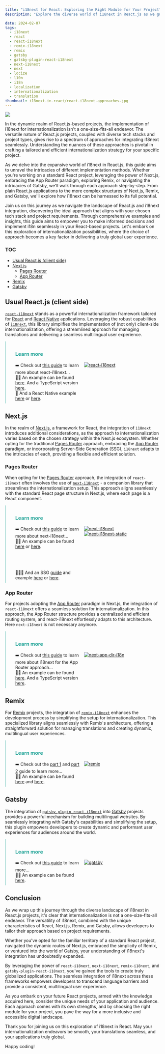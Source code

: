 ```yaml
---
title: "i18next for React: Exploring the Right Module for Your Project"
description: "Explore the diverse world of i18next in React.js as we guide you through tailored approaches for standard React projects, Next.js, Remix, and Gatsby, empowering you to craft a truly globalized user experience."

date: 2024-02-07
tags:
  - i18next
  - react
  - react-i18next
  - remix-i18next
  - remix
  - gatsby
  - gatsby-plugin-react-i18next
  - next-i18next
  - next
  - locize
  - l10n
  - i18n
  - localization
  - internationalization
  - translation
thumbnail: i18next-in-react/react-i18next-approaches.jpg
---
```


![](react-i18next-approaches.jpg)

In the dynamic realm of React.js-based projects, the implementation of i18next for internationalization isn't a one-size-fits-all endeavor. The versatile nature of React.js projects, coupled with diverse tech stacks and project types, gives rise to a spectrum of approaches for integrating i18next seamlessly. Understanding the nuances of these approaches is pivotal in crafting a tailored and efficient internationalization strategy for your specific project.

As we delve into the expansive world of i18next in React.js, this guide aims to unravel the intricacies of different implementation methods. Whether you're working on a standard React project, leveraging the power of Next.js, embracing the App Router paradigm, exploring Remix, or navigating the intricacies of Gatsby, we'll walk through each approach step-by-step. From plain React.js applications to the more complex structures of Next.js, Remix, and Gatsby, we'll explore how i18next can be harnessed to its full potential.

Join us on this journey as we navigate the landscape of React.js and i18next integration, discovering the ideal approach that aligns with your chosen tech stack and project requirements. Through comprehensive examples and insights, this guide aims to empower you to make informed decisions and implement i18n seamlessly in your React-based projects. Let's embark on this exploration of internationalization possibilities, where the choice of approach becomes a key factor in delivering a truly global user experience.

### TOC
  * [Usual React.js (client side)](#normal)
  * [Next.js](#nextjs)
    * [Pages Router](#nextjs-pages)
    * [App Router](#nextjs-app)
  * [Remix](#remix)
  * [Gatsby](#gatsby)


## Usual React.js (client side) <a name="normal"></a>

[`react-i18next`](https://react.i18next.com/) stands as a powerful internationalization framework tailored for [React](https://react.dev/) and [React Native](https://reactnative.dev/) applications. Leveraging the robust capabilities of [`i18next`](https://www.i18next.com/), this library simplifies the implementation of (not only) client-side internationalization, offering a streamlined approach for managing translations and delivering a seamless multilingual user experience.

<div style="border-left: 0.5px solid #27a69a;padding: 0.5rem 2rem">
  <h3 style="color:#27a69a;">Learn more</h3>
  <div style="width: 100%; margin-bottom: 0">
    <span style="float: left; width: 49%; margin-right: 1%">
      ➡️ Check out <a href="../react-i18next/">this guide</a> to learn more about react-i18next...
      <br />
      🧑‍💻 An example can be found <a href="https://github.com/locize/react-i18next-example-app">here</a>. And a TypeScript version <a href="https://github.com/locize/react-i18next-example-app-ts">here</a>.
      <br />
      📱 And a React Native example <a href="https://github.com/i18next/react-i18next/tree/master/example/ReactNativeProject">here</a> or <a href="https://github.com/i18next/react-i18next/tree/master/example/ReactNativeLocizeProject">here</a>.
    </span>
    <a style="float: left; width: 49%; margin-left: 1%" href="../react-i18next/">
      <img src="../react-i18next/react-localization.jpg" title="react-i18next" />
    </a>
    <div style="clear: both;"></div>
  </div>
</div>


## Next.js <a name="nextjs"></a>

In the realm of [Next.js](https://nextjs.org/), a framework for React, the integration of `i18next` introduces additional considerations, as the approach to internationalization varies based on the chosen strategy within the Next.js ecosystem. Whether opting for the traditional [Pages Router](https://nextjs.org/docs/pages) approach, embracing the [App Router](https://nextjs.org/docs/app) paradigm, or incorporating Server-Side Generation (SSG), `i18next` adapts to the intricacies of each, providing a flexible and efficient solution.

### Pages Router <a name="nextjs-pages"></a>

When opting for the [Pages Router](https://nextjs.org/docs/pages) approach, the integration of `react-i18next` often involves the use of [`next-i18next`](https://next.i18next.com) - a companion library that streamlines the internationalization setup. This approach aligns seamlessly with the standard React page structure in Next.js, where each page is a React component.

<div style="border-left: 0.5px solid #27a69a;padding: 0.5rem 2rem">
  <h3 style="color:#27a69a;">Learn more</h3>
  <div style="width: 100%; margin-bottom: 0">
    <span style="float: left; width: 49%; margin-right: 1%">
      ➡️ Check out <a href="../next-i18next/">this guide</a> to learn more about next-i18next...
      <br />
      🧑‍💻 An example can be found <a href="https://github.com/i18next/next-i18next/tree/master/examples/simple">here</a> or <a href="https://github.com/locize/next-i18next-locize">here</a>.
      <br />
      <br />
      <br />
      <br />
      <br />
      👩🏽‍💻 And an SSG <a href="../next-i18n-static/">guide</a> and example <a href="https://github.com/i18next/next-i18next/tree/master/examples/ssg">here</a> or <a href="https://github.com/i18next/next-language-detector/tree/main/examples/basic">here</a>.
    </span>
    <div style="float: left; width: 49%; margin-left: 1%">
      <a href="../react-i18next/">
        <img src="../next-i18next/next-i18next.jpg" title="next-i18next" />
      </a>
      <a href="../next-i18n-static/">
        <img src="../next-i18n-static/title.jpg" title="next-i18next-static" />
      </a>
    </div>
    <div style="clear: both;"></div>
  </div>
</div>


### App Router <a name="nextjs-app"></a>

For projects adopting the [App Router](https://nextjs.org/docs/app) paradigm in Next.js, the integration of `react-i18next` offers a seamless solution for internationalization. In this approach, the App Router structure provides a centralized and efficient routing system, and react-i18next effortlessly adapts to this architecture. Here `next-i18next` is not necessary anymore.

<div style="border-left: 0.5px solid #27a69a;padding: 0.5rem 2rem">
  <h3 style="color:#27a69a;">Learn more</h3>
  <div style="width: 100%; margin-bottom: 0">
    <span style="float: left; width: 49%; margin-right: 1%">
      ➡️ Check out <a href="../next-app-dir-i18n/">this guide</a> to learn more about i18next for the App Router approach...
      <br />
      🧑‍💻 An example can be found <a href="https://github.com/i18next/next-app-dir-i18next-example">here</a>. And a TypeScript version <a href="https://github.com/i18next/next-app-dir-i18next-example-ts">here</a>.
    </span>
    <a style="float: left; width: 49%; margin-left: 1%" href="../next-app-dir-i18n/">
      <img src="../next-app-dir-i18n/next-app-dir-i18n.jpg" title="next-app-dir-i18n" />
    </a>
    <div style="clear: both;"></div>
  </div>
</div>


## Remix <a name="remix"></a>

For [Remix](https://remix.run/) projects, the integration of [`remix-i18next`](https://github.com/sergiodxa/remix-i18next) enhances the development process by simplifying the setup for internationalization. This specialized library aligns seamlessly with Remix's architecture, offering a straightforward solution for managing translations and creating dynamic, multilingual user experiences.

<div style="border-left: 0.5px solid #27a69a;padding: 0.5rem 2rem">
  <h3 style="color:#27a69a;">Learn more</h3>
  <div style="width: 100%; margin-bottom: 0">
    <span style="float: left; width: 49%; margin-right: 1%">
      ➡️ Check out the <a href="../remix-i18n/">part 1</a> and <a href="../remix-i18next/">part 2</a> guide to learn more...
      <br />
      🧑‍💻 An example can be found <a href="https://github.com/locize/locize-remix-i18next-example/tree/local">here</a> and <a href="https://github.com/locize/locize-remix-i18next-example">here</a>.
    </span>
    <a style="float: left; width: 49%; margin-left: 1%" href="../remix-i18n/">
      <img src="../remix-i18n/remix-localization.jpg" title="remix" />
    </a>
    <div style="clear: both;"></div>
  </div>
</div>


## Gatsby <a name="gatsby"></a>

The integration of [`gatsby-plugin-react-i18next`](https://github.com/microapps/gatsby-plugin-react-i18next) into [Gatsby](https://www.gatsbyjs.com/) projects provides a powerful mechanism for building multilingual websites. By seamlessly integrating with Gatsby's capabilities and simplifying the setup, this plugin empowers developers to create dynamic and performant user experiences for audiences around the world.

<div style="border-left: 0.5px solid #27a69a;padding: 0.5rem 2rem">
  <h3 style="color:#27a69a;">Learn more</h3>
  <div style="width: 100%; margin-bottom: 0">
    <span style="float: left; width: 49%; margin-right: 1%">
      ➡️ Check out <a href="../gatsby-i18n/">this guide</a> to learn more...
      <br />
      🧑‍💻 An example can be found <a href="https://github.com/locize/locize-gatsby-example">here</a>.
    </span>
    <a style="float: left; width: 49%; margin-left: 1%" href="../gatsby-i18n/">
      <img src="../gatsby-i18n/gatsby-i18next.jpg" title="gatsby" />
    </a>
    <div style="clear: both;"></div>
  </div>
</div>


## Conclusion

As we wrap up this journey through the diverse landscape of i18next in React.js projects, it's clear that internationalization is not a one-size-fits-all endeavor. The versatility of i18next, combined with the unique characteristics of React, Next.js, Remix, and Gatsby, allows developers to tailor their approach based on project requirements.

Whether you've opted for the familiar territory of a standard React project, navigated the dynamic routes of Next.js, embraced the simplicity of Remix, or ventured into the world of Gatsby, your understanding of i18next's integration has undoubtedly expanded.

By leveraging the power of `react-i18next`, `next-i18next`, `remix-i18next`, and `gatsby-plugin-react-i18next`, you've gained the tools to create truly globalized applications. The seamless integration of i18next across these frameworks empowers developers to transcend language barriers and provide a consistent, multilingual user experience.

As you embark on your future React projects, armed with the knowledge acquired here, consider the unique needs of your application and audience. Each approach comes with its own strengths, and by choosing the right module for your project, you pave the way for a more inclusive and accessible digital landscape.

Thank you for joining us on this exploration of i18next in React. May your internationalization endeavors be smooth, your translations seamless, and your applications truly global.

Happy coding!
